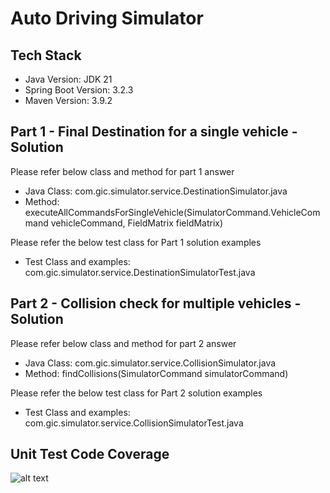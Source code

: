 # Auto Driving Simulator

## Tech Stack
* Java Version: JDK 21
* Spring Boot Version: 3.2.3
* Maven Version: 3.9.2

## Part 1 - Final Destination for a single vehicle - Solution

Please refer below class and method for part 1 answer

* Java Class: com.gic.simulator.service.DestinationSimulator.java
* Method: executeAllCommandsForSingleVehicle(SimulatorCommand.VehicleCommand vehicleCommand, FieldMatrix fieldMatrix)

Please refer the below test class for Part 1 solution examples
* Test Class and examples: com.gic.simulator.service.DestinationSimulatorTest.java


## Part 2 - Collision check for multiple vehicles - Solution

Please refer below class and method for part 2 answer

* Java Class: com.gic.simulator.service.CollisionSimulator.java
* Method: findCollisions(SimulatorCommand simulatorCommand)

Please refer the below test class for Part 2 solution examples
* Test Class and examples: com.gic.simulator.service.CollisionSimulatorTest.java

## Unit Test Code Coverage
![alt text](https://gitlab.com/gic_u3infortech/auto-driving-simulator/-/raw/master/unit_test_code_coverage.png?ref_type=heads)
